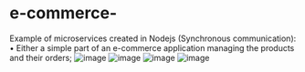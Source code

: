 # e-commerce-
Example of microservices created in Nodejs (Synchronous communication): • Either a simple part of an e-commerce application managing the products and their orders; 
![image](https://github.com/user-attachments/assets/771c9ca7-128f-45dc-b1f0-7409a4881afd)
![image](https://github.com/user-attachments/assets/dcf32540-9fbf-487b-9663-d429189ed333)
![image](https://github.com/user-attachments/assets/cc1236da-0eed-4984-a282-d4ca7b6a2b05)
![image](https://github.com/user-attachments/assets/60d2f206-f785-42f4-b487-7de2dca75861)
